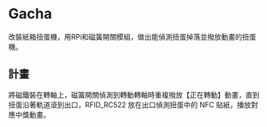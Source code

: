 # Gacha
改裝紙箱扭蛋機，用RPi和磁簧開關模組，做出能偵測扭蛋掉落並撥放動畫的扭蛋機。

## 計畫
將磁鐵裝在轉軸上，磁簧開關偵測到轉動轉軸時重複撥放【正在轉動】動畫，直到扭蛋沿著軌道滾到出口，RFID_RC522 放在出口偵測扭蛋中的 NFC 貼紙，播放對應中獎動畫。